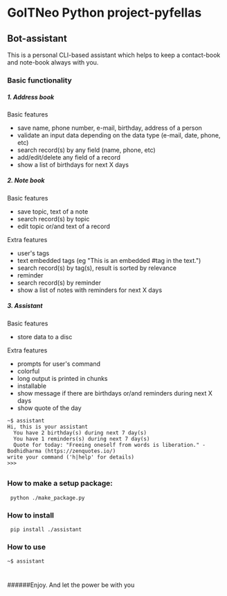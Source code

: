 # GoITNeo Python project-pyfellas

## Bot-assistant
This is a personal CLI-based assistant which helps to keep a contact-book and note-book always with you.
### Basic functionality
##### 1. Address book
Basic features
 - save name, phone number, e-mail, birthday, address of a person
 - validate an input data depending on the data type (e-mail, date, phone, etc)
 - search record(s) by any field (name, phone, etc)
 - add/edit/delete any field of a record
 - show a list of birthdays for next X days

##### 2. Note book
Basic features
 - save topic, text of a note
 - search record(s) by topic
 - edit topic or/and text of a record

Extra features
 - user's tags
 - text embedded tags (eg "This is an embedded #tag in the text.")
 - search record(s) by tag(s), result is sorted by relevance
 - reminder
 - search record(s) by reminder
 - show a list of notes with reminders for next X days

##### 3. Assistant
Basic features
 - store data to a disc

Extra features
 - prompts for user's command
 - colorful
 - long output is printed in chunks
 - installable
 - show message if there are birthdays or/and reminders during next X days
 - show quote of the day

```
~$ assistant
Hi, this is your assistant
  You have 2 birthday(s) during next 7 day(s)
  You have 1 reminders(s) during next 7 day(s)
  Quote for today: "Freeing oneself from words is liberation." - Bodhidharma (https://zenquotes.io/)
write your command ('h|help' for details)
>>>
```

##
### How to make a setup package:

``` python ./make_package.py```

### How to install
``` pip install ./assistant```

### How to use
```~$ assistant```

#
#
#
######Enjoy. And let the power be with you